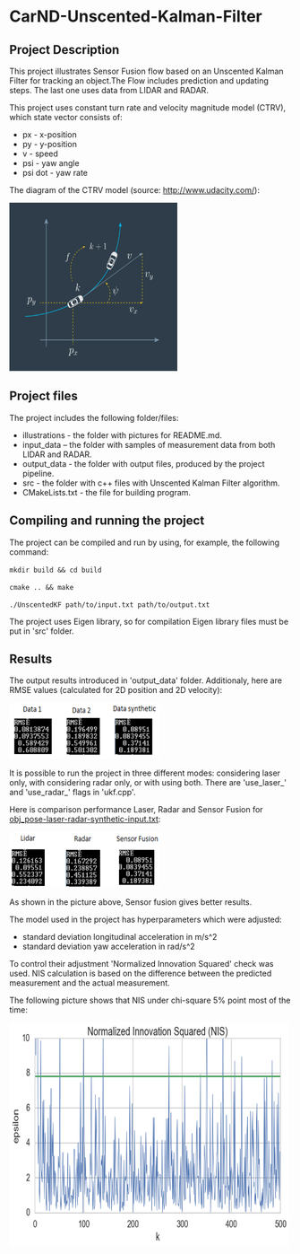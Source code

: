 # CarND-Unscented-Kalman-Filter
## Project Description
This project illustrates Sensor Fusion flow based on an Unscented Kalman Filter for tracking an object.The Flow includes prediction and updating steps. The last one uses data from LIDAR and RADAR.

This project uses constant turn rate and velocity magnitude model (CTRV), which state vector consists of:
- px - x-position
- py - y-position
- v - speed
- psi - yaw angle
- psi dot - yaw rate

The diagram of the CTRV model (source: http://www.udacity.com/):

<img src="https://github.com/SergeiDm/CarND-Unscented-Kalman-Filter/blob/master/illustrations/CTRV_model.png" width="300" height="300"/>

## Project files
The project includes the following folder/files:
- illustrations - the folder with pictures for README.md.
- input_data – the folder with samples of measurement data from both LIDAR and RADAR.
- output_data - the folder with output files, produced by the project pipeline.
- src - the folder with c++ files with Unscented Kalman Filter algorithm.
- CMakeLists.txt - the file for building program.

## Compiling and running the project
The project can be compiled and run by using, for example, the following command:

`mkdir build && cd build`

`cmake .. && make`

`./UnscentedKF path/to/input.txt path/to/output.txt`

The project uses Eigen library, so for compilation Eigen library files must be put in 'src' folder.

## Results
The output results introduced in 'output_data' folder. Additionaly, here are RMSE values (calculated for 2D position and 2D velocity):

<img src="https://github.com/SergeiDm/CarND-Unscented-Kalman-Filter/blob/master/illustrations/RMSE.png" width="270" height="100"/>

It is possible to run the project in three different modes: considering laser only, with considering radar only, or with using both. There are 'use_laser_' and 'use_radar_' flags in 'ukf.cpp'. 

Here is comparison performance Laser, Radar and Sensor Fusion for [obj_pose-laser-radar-synthetic-input.txt](https://github.com/SergeiDm/CarND-Unscented-Kalman-Filter/blob/master/input_data/obj_pose-laser-radar-synthetic-input.txt):

<img src="https://github.com/SergeiDm/CarND-Unscented-Kalman-Filter/blob/master/illustrations/Sensor_fusion.png" width="270" height="100"/>

As shown in the picture above, Sensor fusion gives better results.

The model used in the project has hyperparameters which were adjusted:
- standard deviation longitudinal acceleration in m/s^2
- standard deviation yaw acceleration in rad/s^2

To control their adjustment 'Normalized Innovation Squared' check was used. NIS calculation is based on the difference between the predicted measurement and the actual measurement.

The following picture shows that NIS under chi-square 5% point most of the time:

<img src="https://github.com/SergeiDm/CarND-Unscented-Kalman-Filter/blob/master/illustrations/NIS.png" width="500" height="400"/>
